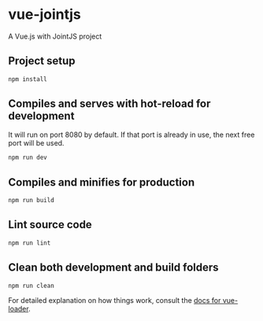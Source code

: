 # vue-jointjs

A Vue.js with JointJS project

## Project setup
```sh
npm install
```

## Compiles and serves with hot-reload for development
It will run on port 8080 by default. If that port is already in use, the next free port will be used.

```sh
npm run dev
```

## Compiles and minifies for production
```sh
npm run build
```

## Lint source code
```sh
npm run lint
```

## Clean both development and build folders
```sh
npm run clean
```

For detailed explanation on how things work, consult the [docs for vue-loader](https://vue-loader.vuejs.org/).
